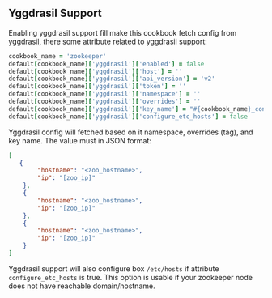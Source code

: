 ## Yggdrasil Support
Enabling yggdrasil support fill make this cookbook fetch config from yggdrasil, there some attribute related to yggdrasil support:
```ruby
cookbook_name = 'zookeeper'
default[cookbook_name]['yggdrasil']['enabled'] = false
default[cookbook_name]['yggdrasil']['host'] = ''
default[cookbook_name]['yggdrasil']['api_version'] = 'v2'
default[cookbook_name]['yggdrasil']['token'] = ''
default[cookbook_name]['yggdrasil']['namespace'] = ''
default[cookbook_name]['yggdrasil']['overrides'] = ''
default[cookbook_name]['yggdrasil']['key_name'] = "#{cookbook_name}_config"
default[cookbook_name]['yggdrasil']['configure_etc_hosts'] = false
```
Yggdrasil config will fetched based on it namespace, overrides (tag), and key name. The value must in JSON format:
```json
[
   {
		"hostname": "<zoo_hostname>",
		"ip": "[zoo_ip]"
	},
	{
		"hostname": "<zoo_hostname>",
		"ip": "[zoo_ip]"
	},
	{
		"hostname": "<zoo_hostname>",
		"ip": "[zoo_ip]"
	}
]
```
Yggdrasil support will also configure box `/etc/hosts` if attribute `configure_etc_hosts` is true. This option is usable if your zookeeper node does not have reachable domain/hostname.   
